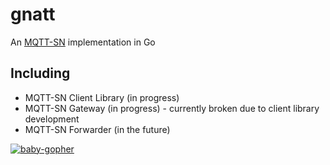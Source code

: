 gnatt
=====

An [MQTT-SN](http://mqtt.org/new/wp-content/uploads/2009/06/MQTT-SN_spec_v1.2.pdf) implementation in Go

Including
---------
- MQTT-SN Client Library (in progress)
- MQTT-SN Gateway (in progress) - currently broken due to client library development
- MQTT-SN Forwarder (in the future)

[![baby-gopher](https://raw2.github.com/drnic/babygopher-site/gh-pages/images/babygopher-badge.png)](http://www.babygopher.org)
